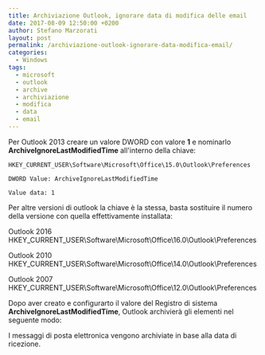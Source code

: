 ```yaml
---
title: Archiviazione Outlook, ignorare data di modifica delle email 
date: 2017-08-09 12:50:00 +0200
author: Stefano Marzorati
layout: post
permalink: /archiviazione-outlook-ignorare-data-modifica-email/
categories:
  - Windows
tags:
  - microsoft
  - outlook
  - archive
  - archiviazione
  - modifica
  - data
  - email
---
```

Per Outlook 2013 creare un valore DWORD con valore **1** e nominarlo **ArchiveIgnoreLastModifiedTime** all'interno della chiave:   
	
	HKEY_CURRENT_USER\Software\Microsoft\Office\15.0\Outlook\Preferences

	DWORD Value: ArchiveIgnoreLastModifiedTime
	
	Value data: 1

Per altre versioni di outlook la chiave è la stessa, basta sostituire il numero della versione con quella effettivamente installata:   

Outlook 2016   
	HKEY_CURRENT_USER\Software\Microsoft\Office\16.0\Outlook\Preferences
	
Outlook 2010   
	HKEY_CURRENT_USER\Software\Microsoft\Office\14.0\Outlook\Preferences
	
Outlook 2007   
	HKEY_CURRENT_USER\Software\Microsoft\Office\12.0\Outlook\Preferences 


Dopo aver creato e configurarto il valore del Registro di sistema **ArchiveIgnoreLastModifiedTime**, Outlook archivierà gli elementi nel seguente modo:   

I messaggi di posta elettronica vengono archiviate in base alla data di ricezione.
